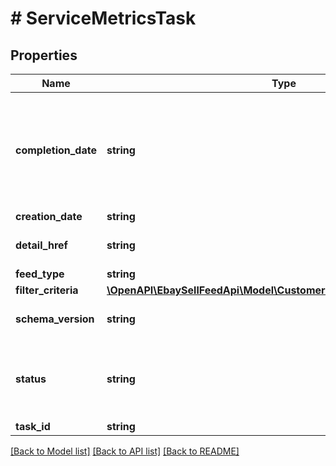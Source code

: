 # # ServiceMetricsTask

## Properties

Name | Type | Description | Notes
------------ | ------------- | ------------- | -------------
**completion_date** | **string** | The timestamp when the customer service metrics task went into the &lt;code&gt;COMPLETED&lt;/code&gt; or &lt;code&gt;COMPLETED_WITH_ERROR&lt;/code&gt; state. This field is only returned if the status is one of the two completed values. This state means that eBay has compiled the report for the seller based on the seller’s filter criteria, and the seller can run a &lt;strong&gt;getResultFile&lt;/strong&gt; call to download the report. | [optional]
**creation_date** | **string** | The date the customer service metrics task was created. | [optional]
**detail_href** | **string** | The relative &lt;strong&gt;getCustomerServiceMetricTask&lt;/strong&gt; call URI path to retrieve the corresponding task. | [optional]
**feed_type** | **string** | The feed type associated with the task. | [optional]
**filter_criteria** | [**\OpenAPI\EbaySellFeedApi\Model\CustomerServiceMetricsFilterCriteria**](CustomerServiceMetricsFilterCriteria.md) |  | [optional]
**schema_version** | **string** | The schema version number of the file format. If omitted, the default value is used. &lt;p&gt;&lt;b&gt;Default value: &lt;/b&gt;&lt;code&gt;1.0&lt;/code&gt;&lt;p&gt; | [optional]
**status** | **string** | An enumeration value that indicates the state of the task. See &lt;strong&gt;FeedStatusEnum&lt;/strong&gt; for values. For implementation help, refer to &lt;a href&#x3D;&#39;https://developer.ebay.com/api-docs/sell/feed/types/api:FeedStatusEnum&#39;&gt;eBay API documentation&lt;/a&gt; | [optional]
**task_id** | **string** | The unique eBay-assigned ID of the task. | [optional]

[[Back to Model list]](../../README.md#models) [[Back to API list]](../../README.md#endpoints) [[Back to README]](../../README.md)
